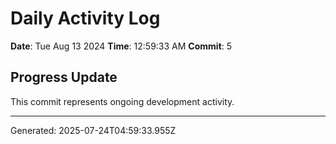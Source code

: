 # Daily Activity Log

**Date**: Tue Aug 13 2024
**Time**: 12:59:33 AM
**Commit**: 5

## Progress Update

This commit represents ongoing development activity.

---
Generated: 2025-07-24T04:59:33.955Z
